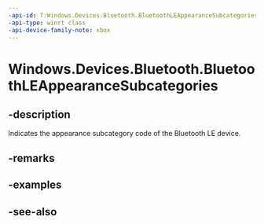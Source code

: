 ```yaml
---
-api-id: T:Windows.Devices.Bluetooth.BluetoothLEAppearanceSubcategories
-api-type: winrt class
-api-device-family-note: xbox
---
```


<!-- Class syntax.
public class BluetoothLEAppearanceSubcategories 
-->

# Windows.Devices.Bluetooth.BluetoothLEAppearanceSubcategories

## -description
Indicates the appearance subcategory code of the Bluetooth LE device.

## -remarks

## -examples

## -see-also
